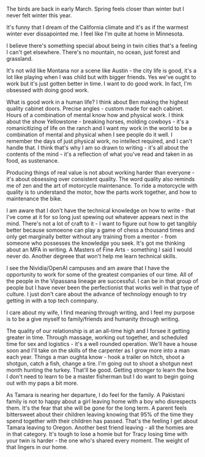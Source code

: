 The birds are back in early March. Spring feels closer than winter but I never felt winter this year.

It's funny that I dream of the California climate and it's as if the warmest winter ever dissapointed me. I feel like I'm quite at home in Minnesota.

I believe there's something special about being in twin cities that's a feeling I can't get elsewhere. There's no mountain, no ocean, just forest and grassland. 

It's not wild like Montana nor a scene like Austin - the city life is good, it's a lot like playing when I was child but with bigger friends. Yes we've ought to work but it's just gotten better in time. I want to do good work. In fact, I'm obsessed with doing good work. 

What is good work in a human life? I think about Ben making the highest quality cabinet doors. Precise angles - custom made for each cabinet. Hours of a combination of mental know how and physical work. I think about the show Yellowstone - breaking horses, molding cowboys - it's a romanicitizing of life on the ranch and I want my work in the world to be a combination of mental and physical when I see people do it well. I remember the days of just physical work, no intellect required, and I can't handle that. I think that's why I am so drawn to writing - it's all about the contents of the mind - it's a reflection of what you've read and taken in as food, as sustenance. 

Producing things of real value is not about working harder than everyone - it's about obsessing over consistent quality. The word quality also reminds me of zen and the art of motorcycle maintenance. To ride a motorcycle with quality is to understand the motor, how the parts work together, and how to maintenance the bike. 

I am aware that I don't have the technical knowledge on how to write - that I've come at it for so long just spewing out whatever appears next in the mind. There's not a lot of craft to it - I want to figure out how to get tangibly better because somoeone can play a game of chess a thousand times and only get marginally better without any training from a mentor - from someone who possesses the knowledge you seek. It's got me thinking about an MFA in writing. A Masters of Fine Arts - something I said I would never do. Another degreee that won't help me learn technical skills. 

I see the Nividia/OpenAI campuses and am aware that I have the opportunity to work for some of the greatest companies of our time. All of the people in the Vipassana lineage are successful. I can be in that group of people but I have never been the perfectionist that works well in that type of culture. I just don't care about the advance of technology enough to try getting in with a top tech comnpany.

I care about my wife, I find meaning through writing, and I feel my purpose is to be a give myself to family/friends and humanity through writing. 

The quality of our relationship is at an all-time high and I forsee it getting greater in time. Through massage, working out together, and scheduled time for sex and logistics - it's a well rounded operation. We'll have a house soon and I'll take on the skills of the carpenter as I grow more into a man each year. Things a man oughta know - hook a trailer on hitch, shoot a shotgun, catch a fish, change a tire. I'm going out to shoot a shotgun next month hunting the turkey. That'll be good. Getting stronger to learn the bow. I don't need to learn to be a master fisherman but I do want to begin going out with my paps a bit more. 

As Tamara is nearing her departure, I do feel for the family. A Pakistani family is not to happy about a girl leaving home with a boy who disrespects them. It's the fear that she will be gone for the long term. A parent feels bittersweet about their children leaving knowing that 95% of the time they spend together with their children has passed. That's the feeling I get about Tamara leaving to Oregon. Another best friend leaving - all the homies are in that category. It's tough to lose a homie but for Tracy losing time with your twin is harder - the one who's shared every moment. The weight of that lingers in our home. 